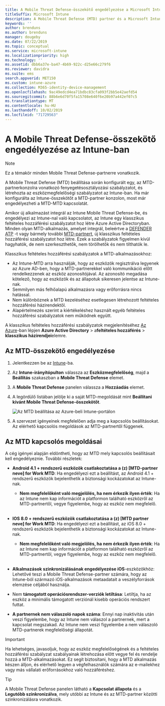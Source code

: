 ```yaml
---
title: A Mobile Threat Defense-összekötő engedélyezése a Microsoft Intune-ban
titleSuffix: Microsoft Intune
description: A Mobile Threat Defense (MTD) partner és a Microsoft Intune közötti összekötő engedélyezése.
keywords: ''
author: brenduns
ms.author: brenduns
manager: dougeby
ms.date: 07/22/2019
ms.topic: conceptual
ms.service: microsoft-intune
ms.localizationpriority: high
ms.technology: ''
ms.assetid: dbb6a37e-ba47-4b69-922c-d25e66c279f6
ms.reviewer: davidra
ms.suite: ems
search.appverid: MET150
ms.custom: intune-azure
ms.collection: M365-identity-device-management
ms.openlocfilehash: 9ac49edcd4ea71bdbc83cfa093f2bb5e42aefd54
ms.sourcegitcommit: 88b6e6d70f5fa15708e640f6e20b97a442ef07c5
ms.translationtype: MT
ms.contentlocale: hu-HU
ms.lasthandoff: 10/02/2019
ms.locfileid: "71729563"
---
```

# <a name="enable-the-mobile-threat-defense-connector-in-intune"></a>A Mobile Threat Defense-összekötő engedélyezése az Intune-ban

> [!NOTE] 
> Ez a témakör minden Mobile Threat Defense-partnerre vonatkozik.

A Mobile Threat Defense (MTD) beállítása során konfigurált egy, az MTD-partnerkonzolra vonatkozó fenyegetésosztályozási szabályzatot, és létrehozta az eszközmegfelelőségi szabályzatot az Intune-ban. Ha már konfigurálta az Intune-összekötőt a MTD-partner konzolon, most már engedélyezheti a MTD-MTD kapcsolatát.

Amikor új alkalmazást integrál az Intune Mobile Threat Defense-be, és engedélyezi az Intune-nal való kapcsolatot, az Intune egy klasszikus feltételes hozzáférési szabályzatot hoz létre Azure Active Directoryban. Minden olyan MTD-alkalmazás, amelyet integrál, beleértve a [DEFENDER ATP](advanced-threat-protection.md) -t vagy bármely további [MTD-partnert](mobile-threat-defense.md#mobile-threat-defense-partners), új klasszikus feltételes hozzáférési szabályzatot hoz létre. Ezek a szabályzatok figyelmen kívül hagyhatók, de nem szerkeszthetők, nem törölhetők és nem tilthatók le.

Klasszikus feltételes hozzáférési szabályzatok a MTD-alkalmazásokhoz: 

- Az Intune-MTD arra használják, hogy az eszközök regisztrálva legyenek az Azure AD-ben, hogy a MTD-partnerekkel való kommunikáció előtt rendelkezzenek az eszköz azonosítójával. Az azonosító megadása kötelező, hogy az eszközök és az állapotuk sikeresen jelentse az Intune-nak.  
- Semmilyen más felhőalapú alkalmazásra vagy erőforrásra nincs hatással.  
- Nem különböznek a MTD kezeléséhez esetlegesen létrehozott feltételes hozzáférési házirendektől.
- Alapértelmezés szerint a kiértékeléshez használt egyéb feltételes hozzáférési szabályzatok nem működnek együtt.  

A klasszikus feltételes hozzáférési szabályzatok megjelenítéséhez [Az Azure](https://portal.azure.com/#home)-ban lépjen **Azure Active Directory** > a**feltételes hozzáférés** > **klasszikus házirendjei**elemre.


## <a name="to-enable-the-mtd-connector"></a>Az MTD-összekötő engedélyezése

1. Jelentkezzen be az [Intune](https://go.microsoft.com/fwlink/?linkid=2090973)-ba.

4. Az **Intune-irányítópulton** válassza az **Eszközmegfelelőség**, majd a **Beállítás** szakaszban a **Mobile Threat Defense** elemet.

5. A **Mobile Threat Defense** panelen válassza a **Hozzáadás** elemet.

6. A legördülő listában jelölje ki a saját MTD-megoldását mint **Beállítani kívánt Mobile Threat Defense-összekötőt**.

    ![Az MTD beállítása az Azure-beli Intune-portálon](./media/mtd-connector-enable/enable-mtd-connector-1.png)

7. A szervezet igényeinek megfelelően adja meg a kapcsolós beállításokat. Az elérhető kapcsolós megoldások az MTD-partnertől függenek.

## <a name="mtd-toggle-options"></a>Az MTD kapcsolós megoldásai

A cég igényei alapján eldöntheti, hogy az MTD mely kapcsolós beállításait kell engedélyeznie. További részletek:

- **Android 4.1 + rendszerű eszközök csatlakoztatása a (z) [MTD-partner neve] for Work MTD**: Ha engedélyezi ezt a beállítást, az Android 4.1 + rendszerű eszközök bejelenthetik a biztonsági kockázatokat az Intune-nak.
  - **Nem megfelelőként való megjelölés, ha nem érkezik ilyen érték**: Ha az Intune nem kap információt a platformon található eszközről az MTD-partnertől, vegye figyelembe, hogy az eszköz nem megfelelő.
<br></br>
- **IOS 8.0 + rendszerű eszközök csatlakoztatása a (z) [MTD partner neve] for Work MTD**: Ha engedélyezi ezt a beállítást, az iOS 8.0 + rendszerű eszközök bejelenthetik a biztonsági kockázatokat az Intune-nak.
  - **Nem megfelelőként való megjelölés, ha nem érkezik ilyen érték**: Ha az Intune nem kap információt a platformon található eszközről az MTD-partnertől, vegye figyelembe, hogy az eszköz nem megfelelő.
<br></br>
- **Alkalmazások szinkronizálásának engedélyezése iOS**-eszközökhöz: Lehetővé teszi a Mobile Threat Defense-partner számára, hogy az Intune-ból származó iOS-alkalmazások metaadatait a veszélyforrások elemzése céljából használja.

- Nem **támogatott operációsrendszer-verziók letiltása**: Letiltja, ha az eszköz a minimális támogatott verziónál kisebb operációs rendszert futtat.

- **A partnernek nem válaszoló napok száma**: Ennyi nap inaktivitás után veszi figyelembe, hogy az Intune nem válaszol a partnernek, mert a kapcsolat megszakad. Az Intune nem veszi figyelembe a nem válaszoló MTD-partnerek megfelelőségi állapotát.

> [!IMPORTANT] 
> Ha lehetséges, javasoljuk, hogy az eszköz megfelelőségének és a feltételes hozzáférési szabályzat szabályainak létrehozása előtt vegye fel és rendelje hozzá a MTD-alkalmazásokat. Ez segít biztosítani, hogy a MTD alkalmazás készen álljon, és elérhető legyen a végfelhasználók számára az e-mailekhez vagy más vállalati erőforrásokhoz való hozzáféréshez.

> [!TIP]
> A Mobile Threat Defense panelen látható a **Kapcsolat állapota** és a **Legutóbb szinkronizálva**, mely utóbbi az Intune és az MTD-partner közötti szinkronizálásra vonatkozik.
